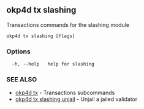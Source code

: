 ## okp4d tx slashing

Transactions commands for the slashing module

```
okp4d tx slashing [flags]
```

### Options

```
  -h, --help   help for slashing
```

### SEE ALSO

* [okp4d tx](okp4d_tx.md)	 - Transactions subcommands
* [okp4d tx slashing unjail](okp4d_tx_slashing_unjail.md)	 - Unjail a jailed validator
